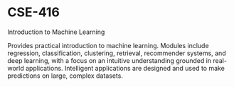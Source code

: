 # CSE-416

Introduction to Machine Learning

Provides practical introduction to machine learning. Modules include regression, classification, clustering, retrieval, recommender systems, and deep learning, with a focus on an intuitive understanding grounded in real-world applications. Intelligent applications are designed and used to make predictions on large, complex datasets.
